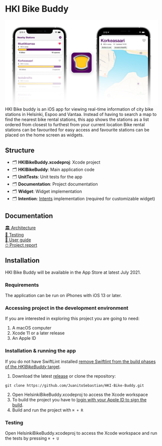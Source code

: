 # HKI Bike Buddy
![HKIBikeBuddy](https://raw.githubusercontent.com/JuanitoSebastian/HKI-Bike-Buddy/main/Documentation/graphics/ReadMeHeader.png)
HKI Bike buddy is an iOS app for viewing real-time information of city bike stations in Helsinki, Espoo and Vantaa. Instead of having to search a map to find the nearest bike rental stations, this app shows the stations as a list ordered from closest to furthest from your current location Bike rental stations can be favourited for easy access and favourite stations can be placed on the home screen as widgets.

## Structure
- 🗂 **HKIBikeBuddy.xcodeproj**: Xcode project
- 🗂 **HKIBikeBuddy**: Main application code
- 🗂 **UnitTests**: Unit tests for the app
- 🗂 **Documentation**: Project documentation
- 🗂 **Widget**: Widget implementation
- 🗂 **Intention**: [Intents](https://developer.apple.com/design/human-interface-guidelines/siri/overview/custom-intents/) implementation (required for customizable widget)

## Documentation
[🏛 Architecture](https://github.com/JuanitoSebastian/HKI-Bike-Buddy/blob/main/Documentation/Architecture.md)\
[🧪 Testing](https://github.com/JuanitoSebastian/HKI-Bike-Buddy/blob/main/Documentation/Testing.md)\
[📱 User guide](https://github.com/JuanitoSebastian/HKI-Bike-Buddy/blob/main/Documentation/UserGuide.md)\
[⏱ Project report](https://github.com/JuanitoSebastian/HKI-Bike-Buddy/blob/main/Documentation/ProjectReport.md)

## Installation
HKI Bike Buddy will be available in the App Store at latest July 2021.

### Requirements
The application can be run on iPhones with iOS 13 or later.

### Accessing project in the development environment
If you are interested in exploring this project you are going to need:
1. A macOS computer
2. Xcode 11 or a later release
3. An Apple ID

### Installation & running the app
If you do not have SwiftLint installed [remove Swiftlint from the build phases of the *HKIBikeBuddy* target](https://raw.githubusercontent.com/JuanitoSebastian/HKI-Bike-Buddy/main/Documentation/graphics/SwiftlintBuildPhase.png).
1. Download the latest [release](https://github.com/JuanitoSebastian/HKI-Bike-Buddy/releases) or clone the repository:
```
git clone https://github.com/JuanitoSebastian/HKI-Bike-Buddy.git
```
2. Open HelsinkiBikeBuddy.xcodeproj to access the Xcode workspace
3. To build the project you have to [login with your Apple ID to sign the build](https://help.apple.com/xcode/mac/current/#/dev23aab79b4).
4. Build and run the project with ``⌘ + R``

### Testing
Open HelsinkiBikeBuddy.xcodeproj to access the Xcode workspace and run the tests by pressing ``⌘ + U``
